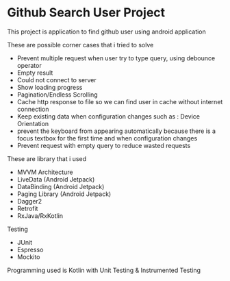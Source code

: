 # Github Search User Project

This project is application to find github user using android application

These are possible corner cases that i tried to solve

- Prevent multiple request when user try to type query, using debounce operator
- Empty result
- Could not connect to server
- Show loading progress
- Pagination/Endless Scrolling
- Cache http response to file so we can find user in cache without internet connection
- Keep existing data when configuration changes such as : Device Orientation
- prevent the keyboard from appearing automatically because there is a focus textbox for the first time and when configuration changes
- Prevent request with empty query to reduce wasted requests

These are library that i used

- MVVM Architecture
- LiveData (Android Jetpack)
- DataBinding (Android Jetpack)
- Paging Library (Android Jetpack)
- Dagger2
- Retrofit
- RxJava/RxKotlin

Testing

- JUnit
- Espresso
- Mockito

Programming used is Kotlin with Unit Testing & Instrumented Testing
